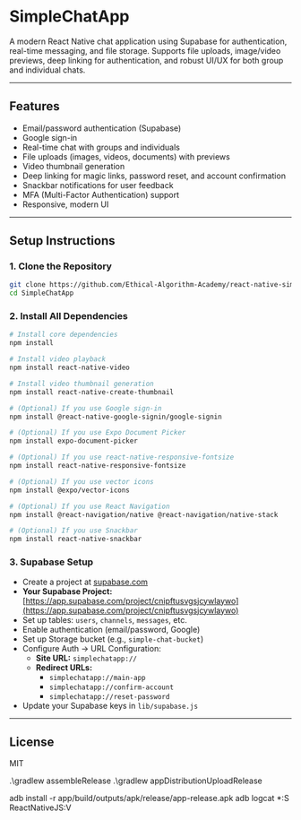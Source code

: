 # SimpleChatApp

A modern React Native chat application using Supabase for authentication, real-time messaging, and file storage. Supports file uploads, image/video previews, deep linking for authentication, and robust UI/UX for both group and individual chats.

---

## Features
- Email/password authentication (Supabase)
- Google sign-in
- Real-time chat with groups and individuals
- File uploads (images, videos, documents) with previews
- Video thumbnail generation
- Deep linking for magic links, password reset, and account confirmation
- Snackbar notifications for user feedback
- MFA (Multi-Factor Authentication) support
- Responsive, modern UI

---

## Setup Instructions

### 1. **Clone the Repository**
```sh
git clone https://github.com/Ethical-Algorithm-Academy/react-native-simple-chat-message.git
cd SimpleChatApp
```

### 2. **Install All Dependencies**
```sh
# Install core dependencies
npm install

# Install video playback
npm install react-native-video

# Install video thumbnail generation
npm install react-native-create-thumbnail

# (Optional) If you use Google sign-in
npm install @react-native-google-signin/google-signin

# (Optional) If you use Expo Document Picker
npm install expo-document-picker

# (Optional) If you use react-native-responsive-fontsize
npm install react-native-responsive-fontsize

# (Optional) If you use vector icons
npm install @expo/vector-icons

# (Optional) If you use React Navigation
npm install @react-navigation/native @react-navigation/native-stack

# (Optional) If you use Snackbar
npm install react-native-snackbar
```

### 3. **Supabase Setup**
- Create a project at [supabase.com](https://supabase.com/)
- **Your Supabase Project:** [https://app.supabase.com/project/cnipftusvgsjcywlaywo](https://app.supabase.com/project/cnipftusvgsjcywlaywo)
- Set up tables: `users`, `channels`, `messages`, etc.
- Enable authentication (email/password, Google)
- Set up Storage bucket (e.g., `simple-chat-bucket`)
- Configure Auth → URL Configuration:
  - **Site URL:** `simplechatapp://`
  - **Redirect URLs:**
    - `simplechatapp://main-app`
    - `simplechatapp://confirm-account`
    - `simplechatapp://reset-password`
- Update your Supabase keys in `lib/supabase.js`

---

## License
MIT



.\gradlew assembleRelease
.\gradlew appDistributionUploadRelease

adb install -r app/build/outputs/apk/release/app-release.apk
adb logcat *:S ReactNativeJS:V


  